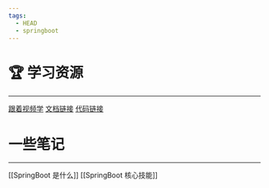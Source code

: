```yaml
---
tags:
  - HEAD
  - springboot
---
```

# 🏆 学习资源
-----
[跟着视频学](https://www.bilibili.com/video/BV1Es4y1q7Bf/?spm_id_from=333.337.search-card.all.click&vd_source=2801815325491e9a2af89f7b23e58173)
[文档链接](https://www.yuque.com/leifengyang/springboot3)
[代码链接](https:/gitee.com/leifengyang/spring-boot-3)


# 一些笔记
----
[[SpringBoot 是什么]]
[[SpringBoot 核心技能]]




